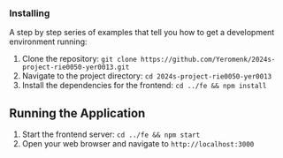 ### Installing

A step by step series of examples that tell you how to get a development environment running:

1. Clone the repository: `git clone https://github.com/Yeromenk/2024s-project-rie0050-yer0013.git`
2. Navigate to the project directory: `cd 2024s-project-rie0050-yer0013`
3. Install the dependencies for the frontend: `cd ../fe && npm install`

## Running the Application

1. Start the frontend server: `cd ../fe && npm start`
2. Open your web browser and navigate to `http://localhost:3000`
